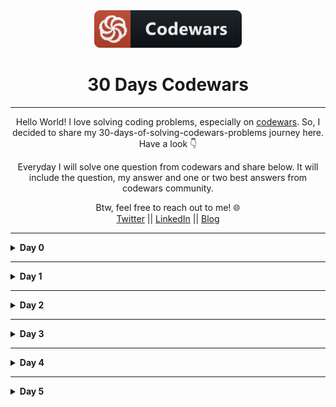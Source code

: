 <div align="center">
  <img height="60" src="./assets/codewars_button_icon.png">
  <h1>30 Days Codewars</h1>

---

<span>Hello World! I love solving coding problems, especially on <a href="https://www.codewars.com/">codewars</a>. So, I decided to share my 30-days-of-solving-codewars-problems journey here. Have a look 👇</span>

<span>Everyday I will solve one question from codewars and share below. It will include the question, my answer and one or two best answers from codewars community.</span>

Btw, feel free to reach out to me! 🌐 <br />
<a href="https://twitter.com/Bobokhon7">Twitter</a> || <a href="https://www.linkedin.com/in/bobokhon/">LinkedIn</a> || <a href="https://dev.to/bobokhon7">Blog</a>

</div>

---

<details><summary><b>Day 0</b></summary>

#### Get the Middle Character?

> 7 kyu

###### Description:

> You are going to be given a word. Your job is to return the middle character of the word. If the word's length is odd, return the middle character. If the word's length is even, return the middle 2 characters.

```javascript
function getMiddle(s) {
  //Code goes here!
}
```

<details><summary><b>My Answer</b></summary>

```javascript
function getMiddle(s) {
  return s.slice((s.length - 1) / 2, s.length / 2 + 1);
}
```

</details>

<details><summary><b>Best Answer</b></summary>

```javascript
function getMiddle(s) {
  return s.slice((s.length - 1) / 2, s.length / 2 + 1);
}
```

</details>

</details>

---

<details><summary><b>Day 1</b></summary>

#### Categorize New Member

> 7 kyu

###### Description:

> The Western Suburbs Croquet Club has two categories of membership, Senior and Open. They would like your help with an application form that will tell prospective members which category they will be placed. To be a senior, a member must be at least 55 years old and have a handicap greater than 7. In this croquet club, handicaps range from -2 to +26; the better the player the lower the handicap.
> INPUT: Input will consist of a list of pairs. Each pair contains information for a single potential member. Information consists of an integer for the person's age and an integer for the person's handicap.
> OUTPUT: Output will consist of a list of string values (in Haskell: Open or Senior) stating whether the respective member is to be placed in the senior or open category.
> Example
> input = [[18, 20], [45, 2], [61, 12], [37, 6], [21, 21], [78, 9]]
> output = ["Open", "Open", "Senior", "Open", "Open", "Senior"]

```javascript
function openOrSenior(data) {
  // ...
}
```

<details><summary><b>My Answer</b></summary>

```javascript
function openOrSenior(data) {
  let newArray = [];

  for (var i = 0; i < data.length; i++) {
    if (data[i][0] >= 55 && data[i][1] > 7) {
      newArray.push("Senior");
    } else {
      newArray.push("Open");
    }
  }
  return newArray;
}
```

</details>

<details><summary><b>Best Answer</b></summary>

```javascript
function openOrSenior(data) {
  return data.map(([age, handicap]) => (age > 54 && handicap > 7 ? "Senior" : "Open"));
}
```

</details>

</details>

---

<details><summary><b>Day 2</b></summary>

#### Reversed sequence

> 8 kyu

###### Description:

> Build a function that returns an array of integers from n to 1 where n>0.

> Example : n=5 --> [5,4,3,2,1]

```javascript
const reverseSeq = (n) => {
  return [];
};
```

<details><summary><b>My Answer</b></summary>

```javascript
const reverseSeq = (n) => {
  let newVal = [];

  for (let i = 1; i <= n; i++) {
    newVal.push(i);
  }
  return newVal.reverse();
};
```

</details>

<details><summary><b>Best Answer</b></summary>

```javascript
const reverseSeq = (n) => {
  const newArray = [];
  for (let i = n; i > 0; i--) {
    newArray.push(i);
  }
  return newArray;
};
```

</details>

</details>

---

<details><summary><b>Day 3</b></summary>

#### Century From Year

> 8 kyu

###### Description:

> Introduction
> The first century spans from the year 1 up to and including the year 100, the second century - from the year 101 >up to and including the year 200, etc.

> Task
> Given a year, return the century it is in.

> Examples
> 1705 --> 18
> 1900 --> 19
> 1601 --> 17
> 2000 --> 20

```javascript
function century(year) {
  // Finish this :)
  return;
}
```

<details><summary><b>My Answer</b></summary>

```javascript
function century(year) {
  let century = 0;

  for (let i = 0; i < year; i++) {
    if (i % 100 == 0) {
      century++;
    }
  }
  return century;
}
```

</details>

<details><summary><b>Best Answer</b></summary>

```javascript
function century(year) {
  return Math.ceil(year / 100);
}
```

</details>

</details>

---

<details><summary><b>Day 4</b></summary>

#### Grasshopper - Summation

> 8 kyu

###### Description:

> Introduction
> Write a program that finds the summation of every number from 1 to num. The number will always be a positive integer greater than 0.

> Examples
> summation(8) -> 36
> 1 + 2 + 3 + 4 + 5 + 6 + 7 + 8

```javascript
var summation = function (num) {
  ///
};
```

<details><summary><b>My Answer</b></summary>

```javascript
var summation = function (num) {
  let total = 0;
  for (let i = 1; i <= num; i++) {
    total += i;
  }
  return total;
};
```

</details>

<details><summary><b>Best Answer</b></summary>

```javascript
var summation = function (num) {
  return (num * (num + 1)) / 2;
};
```

</details>

</details>

---

<details><summary><b>Day 5</b></summary>

#### Descending Order

> 7 kyu

###### Description:

> Introduction
> Your task is to make a function that can take any non-negative integer as an argument and return it with its digits in descending order. Essentially, rearrange the digits to create the highest possible number.

> Examples
> Input: 42145 Output: 54421
> Input: 123456789 Output: 987654321

```javascript
function descendingOrder(n) {
  ///
}
```

<details><summary><b>My Answer</b></summary>

```javascript
function descendingOrder(n) {
  let reverseNum = n.toString().split("").sort().reverse();
  return Number(reverseNum.join(""));
}
```

</details>

<details><summary><b>Best Answer 1</b></summary>

```javascript
function descendingOrder(n) {
  return parseInt(String(n).split("").sort().reverse().join(""));
}
```

<details><summary><b>Best Answer 2</b></summary>

```javascript
function descendingOrder(n) {
  return parseInt(
    n
      .toString()
      .split("")
      .sort(function (a, b) {
        return b - a;
      })
      .join("")
  );
}
```

</details>

</details>

---

<details><summary><b>Day 6</b></summary>

#### Basic Mathematical Operations

> 8 kyu

###### Description:

> Introduction
> Your task is to create a function that does four basic mathematical operations.
> The function should take three arguments - operation(string/char), value1(number), value2(number).
> The function should return result of numbers after applying the chosen operation.

> Examples
> ('+', 4, 7) --> 11
> ('-', 15, 18) --> -3
> ('\*', 5, 5) --> 25
> ('/', 49, 7) --> 7

```javascript
function basicOp(operation, value1, value2) {
  // Code
}
```

<details><summary><b>My Answer</b></summary>

```javascript
function basicOp(operation, value1, value2) {
  // Code
  if (operation === "+") {
    return value1 + value2;
  } else if (operation === "-") {
    return value1 - value2;
  } else if (operation === "*") {
    return value1 * value2;
  } else if (operation === "/") {
    return value1 / value2;
  }
}
```

</details>

<details><summary><b>Best Answer 1</b></summary>

```javascript
function basicOp(operation, value1, value2) {
  switch (operation) {
    case "+":
      return value1 + value2;
    case "-":
      return value1 - value2;
    case "*":
      return value1 * value2;
    case "/":
      return value1 / value2;
    default:
      return 0;
  }
}
```

</details>
</details>

---
